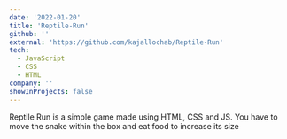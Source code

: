 ```yaml
---
date: '2022-01-20'
title: 'Reptile-Run'
github: ''
external: 'https://github.com/kajallochab/Reptile-Run'
tech:
  - JavaScript
  - CSS
  - HTML
company: ''
showInProjects: false
---
```


Reptile Run is a simple game made using HTML, CSS and JS. You have to move the snake within the box and eat food to increase its size 